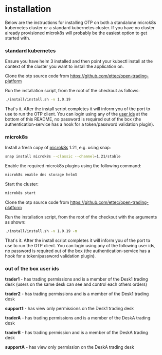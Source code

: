 # installation

Below are the instructions for installing OTP on both a standalone microk8s kubernetes cluster or a standard kubernetes cluster.  If you have no cluster already provisioned microk8s will probably be the easiest option to get started with.

### standard kubernetes

Ensure you have helm 3 installed and then point your kubectl install at the context of the cluster you want to install the application on.

Clone the otp source code from https://github.com/ettec/open-trading-platform

Run the installation script, from the root of the checkout as follows:

```bash
./install/install.sh -v 1.0.19
```

That's it.  After the install script completes it will inform you of the port to use to run the OTP client.  You can login using any of the [user ids](#userids) at the bottom of this README, no password is required out of the box (the authentication-service has a hook for a token/password validation plugin).  

### microk8s

Install a fresh copy of [microk8s](https://microk8s.io/) 1.21, e.g. using snap:

```bash
snap install microk8s --classic --channel=1.21/stable
```

Enable the required microk8s plugins using the following command:

```bash
microk8s enable dns storage helm3
```

Start the cluster:

```bash
microk8s start
```

Clone the otp source code from https://github.com/ettec/open-trading-platform

Run the installation script, from the root of the checkout with the arguments as shown:

```bash
./install/install.sh -v 1.0.19 -m
```

That's it.  After the install script completes it will inform you of the port to use to run the OTP client.  You can login using any of the following user ids, no password is required out of the box (the authentication-service has a hook for a token/password validation plugin). 

### out of the box user ids <a name="userids"></a>

**trader1** - has trading permissions and is a member of the Desk1 trading desk (users on the same desk can see and control each others orders)

**trader2** - has trading permissions and is a member of the Desk1 trading desk

**support1** - has view only permissions on the Desk1 trading desk

**traderA** - has trading permissions and is a member of the DeskA trading desk

**traderB** - has trading permission and is  a member of the DeskA trading desk

**supportA** - has view only permission on the DeskA trading desk 





